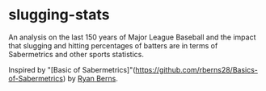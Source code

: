 # slugging-stats
An analysis on the last 150 years of Major League Baseball and the impact that slugging and hitting percentages of batters are in terms of Sabermetrics and other sports statistics.

Inspired by "[Basic of Sabermetrics]"(https://github.com/rberns28/Basics-of-Sabermetrics) by [Ryan Berns](https://github.com/rberns28). 
